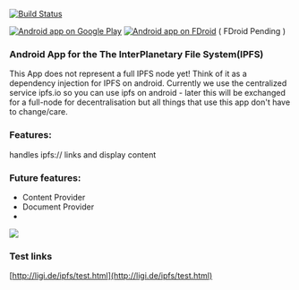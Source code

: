 [![Build Status](https://snap-ci.com/ligi/IPFSDroid/branch/master/build_image)](https://snap-ci.com/ligi/IPFSDroid/branch/master)

[![Android app on Google Play](http://ligi.de/img/play_badge.png)](https://play.google.com/store/apps/details?id=org.ligi.ipfsdroid)
[![Android app on FDroid](http://ligi.de/img/fdroid_badge.png)](https://f-droid.org/repository/browse/?fdid=org.ligi.ipfsdroid) ( FDroid Pending )

### Android App for the The InterPlanetary File System(IPFS)

This App does not represent a full IPFS node yet! Think of it as a dependency injection for IPFS on android. Currently we use the centralized service ipfs.io so you can use ipfs on android - later this will be exchanged for a full-node for decentralisation but all things that use this app don't have to change/care.

### Features:

handles ipfs:// links and display content

### Future features:

* Content Provider
* Document Provider
* 
![](https://raw.githubusercontent.com/ligi/IPFSDroid/master/assets/screenshots/browser.png)



### Test links

[http://ligi.de/ipfs/test.html](http://ligi.de/ipfs/test.html)

